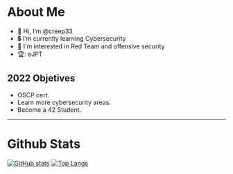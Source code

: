 # About Me

- 👋 Hi, I’m @creep33
- 💲 I’m currently learning Cybersecurity
- 📖 I'm interested in Red Team and offensive security
- 🏆: eJPT

## 2022 Objetives
- OSCP cert.
- Learn more cybersecurity areas.
- Become a 42 Student.

---

# Github Stats
[![GitHub stats](https://github-readme-stats.vercel.app/api?username=creep33&show_icons=true&count_private=true&hide=prs&theme=cobalt&hide_border=true)](https://github.com/creep33?tab=repositories)
[![Top Langs](https://github-readme-stats.vercel.app/api/top-langs/?username=creep33&theme=cobalt&count_private=true&hide_border=true&layout=compact&hide=roff,swift,objective-c,perl)](https://github.com/creep33?tab=repositories)
